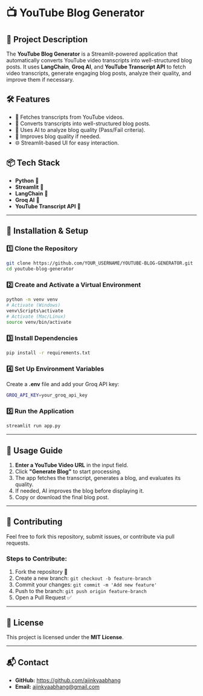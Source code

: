 # 📺 YouTube Blog Generator

## 🚀 Project Description
The **YouTube Blog Generator** is a Streamlit-powered application that automatically converts YouTube video transcripts into well-structured blog posts. It uses **LangChain**, **Groq AI**, and **YouTube Transcript API** to fetch video transcripts, generate engaging blog posts, analyze their quality, and improve them if necessary.

## 🛠️ Features
- 🎥 Fetches transcripts from YouTube videos.
- 📝 Converts transcripts into well-structured blog posts.
- 🤖 Uses AI to analyze blog quality (Pass/Fail criteria).
- 🔄 Improves blog quality if needed.
- 🌐 Streamlit-based UI for easy interaction.

## 📦 Tech Stack
- **Python** 🐍
- **Streamlit** 🎨
- **LangChain** 🔗
- **Groq AI** 🤖
- **YouTube Transcript API** 🎥

---

## 📌 Installation & Setup

### 1️⃣ Clone the Repository
```bash
git clone https://github.com/YOUR_USERNAME/YOUTUBE-BLOG-GENERATOR.git
cd youtube-blog-generator
```

### 2️⃣ Create and Activate a Virtual Environment
```bash
python -m venv venv
# Activate (Windows)
venv\Scripts\activate
# Activate (Mac/Linux)
source venv/bin/activate
```

### 3️⃣ Install Dependencies
```bash
pip install -r requirements.txt
```

### 4️⃣ Set Up Environment Variables
Create a **.env** file and add your Groq API key:
```bash
GROQ_API_KEY=your_groq_api_key
```

### 5️⃣ Run the Application
```bash
streamlit run app.py
```

---

## 📜 Usage Guide
1. **Enter a YouTube Video URL** in the input field.
2. Click **"Generate Blog"** to start processing.
3. The app fetches the transcript, generates a blog, and evaluates its quality.
4. If needed, AI improves the blog before displaying it.
5. Copy or download the final blog post.

---

## 🤝 Contributing
Feel free to fork this repository, submit issues, or contribute via pull requests.

### Steps to Contribute:
1. Fork the repository 🍴
2. Create a new branch: `git checkout -b feature-branch`
3. Commit your changes: `git commit -m 'Add new feature'`
4. Push to the branch: `git push origin feature-branch`
5. Open a Pull Request ✅

---

## 📄 License
This project is licensed under the **MIT License**.

---

## 📬 Contact
- **GitHub:** https://github.com/ajinkyaabhang
- **Email:** ajinkyaabhang@gmail.com

